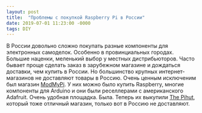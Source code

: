 ```yaml
---
layout: post
title:  "Проблемы с покупкой Raspberry Pi в России"
date: 2019-07-01 11:23:00 -0000
tags: DIY
---
```


В России довольно сложно покупать разные компоненты для электронных самоделок. Особенно в провинциальных городах. Большие наценки, меленький выбор у местных дистрибьюторов. Часто бывает проще сделать заказ в зарубежном магазине и дождаться доставки, чем купить в России. Но большинство крупных интернет-магазинов не доставляют товары в Россию. Очень ценным исключеним был магазин [ModMyPi](https://www.modmypi.com/). У них можно было купить Raspberry, многие компоненты для Arduino и они были реселлерами с американского Adafruit. Очень удобная площадка. Была. Теперь их выкупили [The Pihut](https://thepihut.com/), который тоже отличный магазин, только вот в Россию не доставляют.